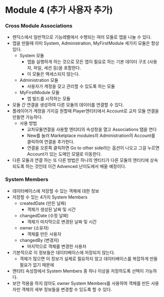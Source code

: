 # Module 4 (추가 사용자 추가)



### Cross Module Associations

- 멘딕스에서 일반적으로 기능레벨에서 수행되는 여러 모듈로 앱을 나눌 수 있다.
- 앱을 만들때 이미 System, Administration, MyFirstModule 세가지 모듈은 항상 있다.
  - System 모듈
    - 앱을 실행하게 하는 것으로 모든 앱이 필요로 하는 기본 데이터 구조 (사용자, 파일, 세션 등)을 포함한다.
    - 이 모듈은 액세스되지 않는다.
  - Administration 모듈
    - 사용자가 계정을 갖고 관리할 수 있도록 하는 모듈
  - MyFirstModule  모듈
    - 앱 빌드를 시작하는 모듈
- 모듈 간 연결을 생성하여 다른 모듈의 데이터를 연결할 수 있다.
- 플레이어가 계정을 가지길 원할때 Player엔티티에서 Account로 교차 모듈 연결을 만들면 가능하다.
  - 사용 방법
    - 교차모듈연결을 사용할 엔티티의 속성창을 열고 Associations 탭을 연다
    - New를 눌러 Marketplace modules의 Administration의 Account를 클릭하여 연결을 추가한다.
    - 연결을 오른쪽 클릭하면  Go to other side라는 옵션이 나오고 그걸 누르면 Account가 있는 도메인 모델로 이동한다.
- 다른 모듈과 연결 하는 또 다른 방법은 하나의 엔티티가 다른 모듈의 엔티티에 상속되도록 하는 것인데 이건 Advenced 난이도에서 배울 예정이다.



### System Members

- 데이터베이스에 저장할 수 있는 객체에 대한 정보
- 저장할 수 있는 4가지 System Members
  - createdDate (만든 날짜)
    - 객체가 생성된 날짜 및 시간
  - changedDate (수정 날짜)
    - 객체가 마지막으로 변경된 날짜 및 시간
  - owner (소유자)
    - 객체를 만든 사용자
  - changedBy (변경자)
    - 마지막으로 객체를 변경한 사용자
- 기본적으로 이 정보들은 데이터베이스에 저장되지 않는다.
  - 객체가 많으면 이 정보가 실제로 필요하지 않고 데이터베이스를 복잡하게 만들 필요가 없기 때문에
- 엔티티 속성창에서 System Members 중 하나 이상을 저장하도록 선택이 가능하다.
- 보안 적용을 하지 않아도 owner System Members를 사용하여 객체를 만든 사용자만 객체의 세부 정보들을 변경할 수 있도록 할 수 있다.

